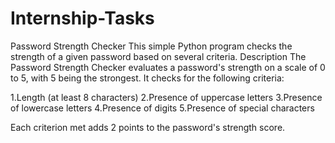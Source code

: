 # Internship-Tasks
Password Strength Checker
This simple Python program checks the strength of a given password based on several criteria.
Description
The Password Strength Checker evaluates a password's strength on a scale of 0 to 5, with 5 being the strongest. It checks for the following criteria:

1.Length (at least 8 characters)
2.Presence of uppercase letters
3.Presence of lowercase letters
4.Presence of digits
5.Presence of special characters

Each criterion met adds 2 points to the password's strength score.

